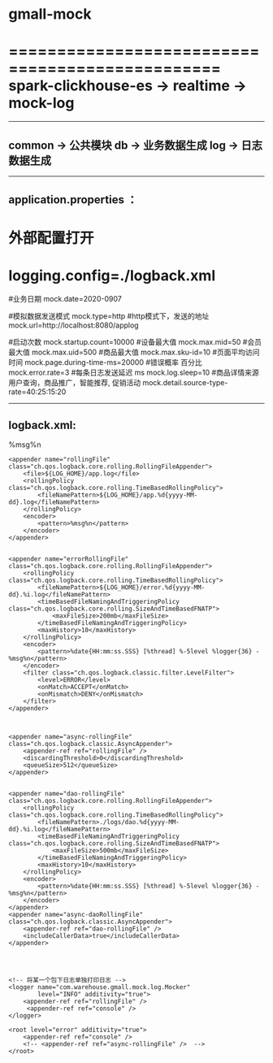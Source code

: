 # gmall-mock
================================================
spark-clickhouse-es -> realtime -> mock-log
================================================

---------------------------------------------------------------------------------------------------------------------------------------------------
common -> 公共模块
db -> 业务数据生成
log -> 日志数据生成
---------------------------------------------------------------------------------------------------------------------------------------------------

---------------------------------------------------------------------------------------------------------------------------------------------------
application.properties ： 
---------------------------------------------------------------------------------------------------------------------------------------------------

# 外部配置打开
# logging.config=./logback.xml
#业务日期
mock.date=2020-0907

#模拟数据发送模式
mock.type=http
#http模式下，发送的地址
mock.url=http://localhost:8080/applog

#启动次数
mock.startup.count=10000
#设备最大值
mock.max.mid=50
#会员最大值
mock.max.uid=500
#商品最大值
mock.max.sku-id=10
#页面平均访问时间
mock.page.during-time-ms=20000
#错误概率 百分比
mock.error.rate=3
#每条日志发送延迟 ms
mock.log.sleep=10
#商品详情来源  用户查询，商品推广，智能推荐, 促销活动
mock.detail.source-type-rate=40:25:15:20

---------------------------------------------------------------------------------------------------------------------------------------------------
logback.xml:
---------------------------------------------------------------------------------------------------------------------------------------------------

<?xml version="1.0" encoding="UTF-8"?>
<configuration>
<!--    日志保存地方-->
    <property name="LOG_HOME" value="/opt/applog/gmall-logs" />
    <appender name="console" class="ch.qos.logback.core.ConsoleAppender">
        <encoder>
            <pattern>%msg%n</pattern>
        </encoder>
    </appender>

    <appender name="rollingFile" class="ch.qos.logback.core.rolling.RollingFileAppender">
        <file>${LOG_HOME}/app.log</file>
        <rollingPolicy class="ch.qos.logback.core.rolling.TimeBasedRollingPolicy">
            <fileNamePattern>${LOG_HOME}/app.%d{yyyy-MM-dd}.log</fileNamePattern>
        </rollingPolicy>
        <encoder>
            <pattern>%msg%n</pattern>
        </encoder>
    </appender>


    <appender name="errorRollingFile" class="ch.qos.logback.core.rolling.RollingFileAppender">
        <rollingPolicy class="ch.qos.logback.core.rolling.TimeBasedRollingPolicy">
            <fileNamePattern>${LOG_HOME}/error.%d{yyyy-MM-dd}.%i.log</fileNamePattern>
            <timeBasedFileNamingAndTriggeringPolicy class="ch.qos.logback.core.rolling.SizeAndTimeBasedFNATP">
                <maxFileSize>200mb</maxFileSize>
            </timeBasedFileNamingAndTriggeringPolicy>
            <maxHistory>10</maxHistory>
        </rollingPolicy>
        <encoder>
            <pattern>%date{HH:mm:ss.SSS} [%thread] %-5level %logger{36} - %msg%n</pattern>
        </encoder>
        <filter class="ch.qos.logback.classic.filter.LevelFilter">
            <level>ERROR</level>
            <onMatch>ACCEPT</onMatch>
            <onMismatch>DENY</onMismatch>
        </filter>
    </appender>



    <appender name="async-rollingFile" class="ch.qos.logback.classic.AsyncAppender">
        <appender-ref ref="rollingFile" />
        <discardingThreshold>0</discardingThreshold>
        <queueSize>512</queueSize>
    </appender>


    <appender name="dao-rollingFile" class="ch.qos.logback.core.rolling.RollingFileAppender">
        <rollingPolicy class="ch.qos.logback.core.rolling.TimeBasedRollingPolicy">
            <fileNamePattern>./logs/dao.%d{yyyy-MM-dd}.%i.log</fileNamePattern>
            <timeBasedFileNamingAndTriggeringPolicy  class="ch.qos.logback.core.rolling.SizeAndTimeBasedFNATP">
                <maxFileSize>500mb</maxFileSize>
            </timeBasedFileNamingAndTriggeringPolicy>
            <maxHistory>10</maxHistory>
        </rollingPolicy>
        <encoder>
            <pattern>%date{HH:mm:ss.SSS} [%thread] %-5level %logger{36} - %msg%n</pattern>
        </encoder>
    </appender>
    <appender name="async-daoRollingFile" class="ch.qos.logback.classic.AsyncAppender">
        <appender-ref ref="dao-rollingFile" />
        <includeCallerData>true</includeCallerData>
    </appender>




    <!-- 将某一个包下日志单独打印日志 -->
    <logger name="com.warehouse.gmall.mock.log.Mocker"
            level="INFO" additivity="true">
        <appender-ref ref="rollingFile" />
         <appender-ref ref="console" />
    </logger>

    <root level="error" additivity="true">
        <appender-ref ref="console" />
        <!-- <appender-ref ref="async-rollingFile" />  -->
    </root>
</configuration>
